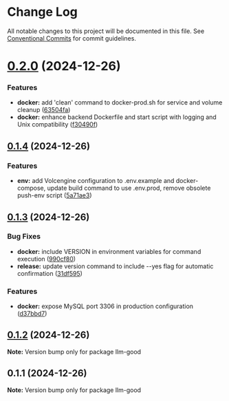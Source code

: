 # Change Log

All notable changes to this project will be documented in this file.
See [Conventional Commits](https://conventionalcommits.org) for commit guidelines.

# [0.2.0](https://github.com/tolerance-go/llm-good/compare/v0.1.4...v0.2.0) (2024-12-26)


### Features

* **docker:** add 'clean' command to docker-prod.sh for service and volume cleanup ([63504fa](https://github.com/tolerance-go/llm-good/commit/63504fa0bda907973fcfd9fdb72ec398f9443ba8))
* **docker:** enhance backend Dockerfile and start script with logging and Unix compatibility ([f30490f](https://github.com/tolerance-go/llm-good/commit/f30490ff5073ac531ed2d302f37fcda28ef83ab0))





## [0.1.4](https://github.com/tolerance-go/llm-good/compare/v0.1.3...v0.1.4) (2024-12-26)


### Features

* **env:** add Volcengine configuration to .env.example and docker-compose, update build command to use .env.prod, remove obsolete push-env script ([5a71ae3](https://github.com/tolerance-go/llm-good/commit/5a71ae398b1c7925c434a0df180137f7c929c1fe))





## [0.1.3](https://github.com/tolerance-go/llm-good/compare/v0.1.2...v0.1.3) (2024-12-26)


### Bug Fixes

* **docker:** include VERSION in environment variables for command execution ([990cf80](https://github.com/tolerance-go/llm-good/commit/990cf8094ae8ab8ee0f8b833f5e97f7b3386eafa))
* **release:** update version command to include --yes flag for automatic confirmation ([31df595](https://github.com/tolerance-go/llm-good/commit/31df595b8608d211e401c20904443ad0b62ca402))


### Features

* **docker:** expose MySQL port 3306 in production configuration ([d37bbd7](https://github.com/tolerance-go/llm-good/commit/d37bbd7f7450d826a32f21732086587e82555256))





## [0.1.2](https://github.com/tolerance-go/llm-good/compare/v0.1.1...v0.1.2) (2024-12-26)

**Note:** Version bump only for package llm-good





## 0.1.1 (2024-12-26)

**Note:** Version bump only for package llm-good
